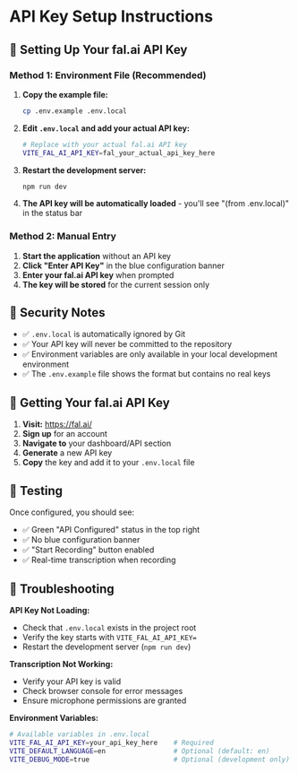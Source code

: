 # API Key Setup Instructions

## 🔑 Setting Up Your fal.ai API Key

### Method 1: Environment File (Recommended)

1. **Copy the example file:**
   ```bash
   cp .env.example .env.local
   ```

2. **Edit `.env.local` and add your actual API key:**
   ```bash
   # Replace with your actual fal.ai API key
   VITE_FAL_AI_API_KEY=fal_your_actual_api_key_here
   ```

3. **Restart the development server:**
   ```bash
   npm run dev
   ```

4. **The API key will be automatically loaded** - you'll see "(from .env.local)" in the status bar

### Method 2: Manual Entry

1. **Start the application** without an API key
2. **Click "Enter API Key"** in the blue configuration banner
3. **Enter your fal.ai API key** when prompted
4. **The key will be stored** for the current session only

## 🔐 Security Notes

- ✅ `.env.local` is automatically ignored by Git
- ✅ Your API key will never be committed to the repository
- ✅ Environment variables are only available in your local development environment
- ✅ The `.env.example` file shows the format but contains no real keys

## 🚀 Getting Your fal.ai API Key

1. **Visit:** https://fal.ai/
2. **Sign up** for an account
3. **Navigate to** your dashboard/API section
4. **Generate** a new API key
5. **Copy** the key and add it to your `.env.local` file

## 🧪 Testing

Once configured, you should see:
- ✅ Green "API Configured" status in the top right
- ✅ No blue configuration banner
- ✅ "Start Recording" button enabled
- ✅ Real-time transcription when recording

## 🔧 Troubleshooting

**API Key Not Loading:**
- Check that `.env.local` exists in the project root
- Verify the key starts with `VITE_FAL_AI_API_KEY=`
- Restart the development server (`npm run dev`)

**Transcription Not Working:**
- Verify your API key is valid
- Check browser console for error messages
- Ensure microphone permissions are granted

**Environment Variables:**
```bash
# Available variables in .env.local
VITE_FAL_AI_API_KEY=your_api_key_here    # Required
VITE_DEFAULT_LANGUAGE=en                 # Optional (default: en)
VITE_DEBUG_MODE=true                     # Optional (development only)
```
